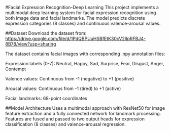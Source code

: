 #Facial Expression Recognition-Deep Learning
This project implements a multimodal deep learning system for facial expression recognition using both image data and facial landmarks. The model predicts discrete expression categories (8 classes) and continuous valence-arousal values.

##Dataset
Download the dataset from: https://drive.google.com/file/d/1PdQBPUuHSBfEtK30cV2IIpRFBJ4-8B78/view?usp=sharing

The dataset contains facial images with corresponding .npy annotation files:

Expression labels (0-7): Neutral, Happy, Sad, Surprise, Fear, Disgust, Anger, Contempt

Valence values: Continuous from -1 (negative) to +1 (positive)

Arousal values: Continuous from -1 (tired) to +1 (active)

Facial landmarks: 68-point coordinates

##Model Architecture
Uses a multimodal approach with ResNet50 for image feature extraction and a fully connected network for landmark processing. Features are fused and passed to two output heads for expression classification (8 classes) and valence-arousal regression.
